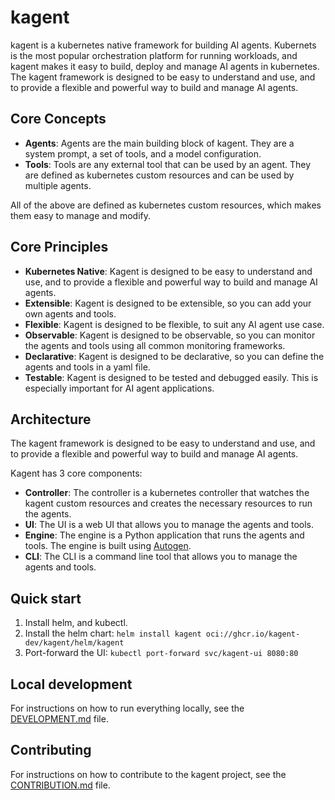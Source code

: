 # kagent

kagent is a kubernetes native framework for building AI agents. Kubernets is the most popular orchestration platform for running workloads, and kagent makes it easy to build, deploy and manage AI agents in kubernetes. The kagent framework is designed to be easy to understand and use, and to provide a flexible and powerful way to build and manage AI agents.

## Core Concepts

- **Agents**: Agents are the main building block of kagent. They are a system prompt, a set of tools, and a model configuration.
- **Tools**: Tools are any external tool that can be used by an agent. They are defined as kubernetes custom resources and can be used by multiple agents.

All of the above are defined as kubernetes custom resources, which makes them easy to manage and modify.

## Core Principles

- **Kubernetes Native**: Kagent is designed to be easy to understand and use, and to provide a flexible and powerful way to build and manage AI agents.
- **Extensible**: Kagent is designed to be extensible, so you can add your own agents and tools.
- **Flexible**: Kagent is designed to be flexible, to suit any AI agent use case.
- **Observable**: Kagent is designed to be observable, so you can monitor the agents and tools using all common monitoring frameworks.
- **Declarative**: Kagent is designed to be declarative, so you can define the agents and tools in a yaml file.
- **Testable**: Kagent is designed to be tested and debugged easily. This is especially important for AI agent applications.

## Architecture

The kagent framework is designed to be easy to understand and use, and to provide a flexible and powerful way to build and manage AI agents.

Kagent has 3 core components:

- **Controller**: The controller is a kubernetes controller that watches the kagent custom resources and creates the necessary resources to run the agents.
- **UI**: The UI is a web UI that allows you to manage the agents and tools.
- **Engine**: The engine is a Python application that runs the agents and tools. The engine is built using [Autogen](https://github.com/microsoft/autogen).
- **CLI**: The CLI is a command line tool that allows you to manage the agents and tools.


## Quick start

1. Install helm, and kubectl.
2. Install the helm chart: `helm install kagent oci://ghcr.io/kagent-dev/kagent/helm/kagent`
3. Port-forward the UI: `kubectl port-forward svc/kagent-ui 8080:80`


## Local development

For instructions on how to run everything locally, see the [DEVELOPMENT.md](DEVELOPMENT.md) file.

## Contributing

For instructions on how to contribute to the kagent project, see the [CONTRIBUTION.md](CONTRIBUTION.md) file.

